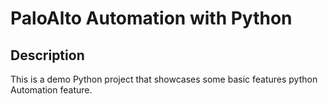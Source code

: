 # PaloAlto Automation with Python 
## Description
This is a demo Python project that showcases some basic features python Automation feature.